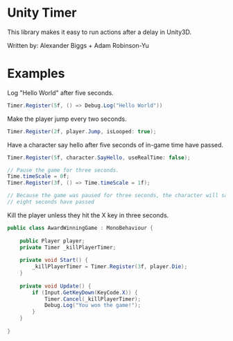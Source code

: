 # Unity Timer

This library makes it easy to run actions after a delay in Unity3D.

Written by: Alexander Biggs + Adam Robinson-Yu

# Examples

Log "Hello World" after five seconds.

```c#
Timer.Register(5f, () => Debug.Log("Hello World"))
```

Make the player jump every two seconds.

```c#
Timer.Register(2f, player.Jump, isLooped: true);
```

Have a character say hello after five seconds of in-game time have passed.

```c#
Timer.Register(5f, character.SayHello, useRealTime: false);

// Pause the game for three seconds.
Time.timeScale = 0f;
Timer.Register(3f, () => Time.timeScale = 1f);

// Because the game was paused for three seconds, the character will say hello after
// eight seconds have passed
```

Kill the player unless they hit the X key in three seconds.

```c#
public class AwardWinningGame : MonoBehaviour {
    
    public Player player;
    private Timer _killPlayerTimer;
    
    private void Start() {
        _killPlayerTimer = Timer.Register(3f, player.Die);
    }
    
    private void Update() {
        if (Input.GetKeyDown(KeyCode.X)) {
            Timer.Cancel(_killPlayerTimer);
            Debug.Log("You won the game!");
        }
    }
    
}
```
